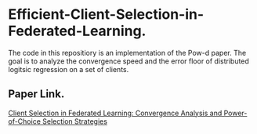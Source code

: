 # Efficient-Client-Selection-in-Federated-Learning.

The code in this repositiory is an implementation of the Pow-d paper. The goal is to analyze the convergence speed and the error floor of distributed logitsic regression on a set of clients. 

## Paper Link.
[Client Selection in Federated Learning: Convergence Analysis and Power-of-Choice Selection Strategies](https://arxiv.org/pdf/2010.01243.pdf)
